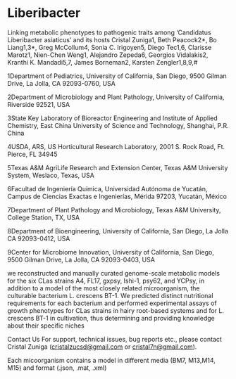 # Liberibacter

Linking metabolic phenotypes to pathogenic traits among ‘Candidatus Liberibacter asiaticus’ and its hosts Cristal Zuniga1, Beth Peacock2*, Bo Liang1,3*, Greg McCollum4, Sonia C. Irigoyen5, Diego Tec1,6, Clarisse Marotz1, Nien-Chen Weng1, Alejandro Zepeda6, Georgios Vidalakis2, Kranthi K. Mandadi5,7, James Borneman2, Karsten Zengler1,8,9,# 


1Department of Pediatrics, University of California, San Diego, 9500 Gilman Drive, La Jolla, CA 92093-0760, USA

2Department of Microbiology and Plant Pathology, University of California, Riverside 92521, USA

3State Key Laboratory of Bioreactor Engineering and Institute of Applied Chemistry, East China University of Science and Technology, 
Shanghai, P.R. China

4USDA, ARS, US Horticultural Research Laboratory, 2001 S. Rock Road, Ft. Pierce, FL 34945

5Texas A&M AgriLife Research and Extension Center, Texas A&M University System, Weslaco, Texas, USA

6Facultad de Ingeniería Química, Universidad Autónoma de Yucatán, Campus de Ciencias Exactas e Ingenierías, Mérida 97203, Yucatán, México

7Department of Plant Pathology and Microbiology, Texas A&M University, College Station, TX, USA

8Department of Bioengineering, University of California, San Diego, La Jolla CA 92093-0412, USA

9Center for Microbiome Innovation, University of California, San Diego, 9500 Gilman Drive, La Jolla, CA 92093-0403, USA



we reconstructed and manually curated genome-scale metabolic models for the six CLas strains A4, FL17, gxpsy, Ishi-1, psy62, and YCPsy, in addition to a model of the most closely related microorganism, the culturable bacterium L. crescens BT-1. We predicted distinct nutritional requirements for each bacterium and performed experimental assays of growth phenotypes for CLas strains in hairy root-based systems and for L. crescens BT-1 in cultivation, thus determining and providing knowledge about their specific niches


Contact Us For support, technical issues, bug reports etc., please contact Cristal Zuniga (cristalzucsd@gmail.com or cristal7n@gmail.com).

Each micoorganism contains a model in different media (BM7, M13,M14, M15) and format (.json, .mat, .xml)
